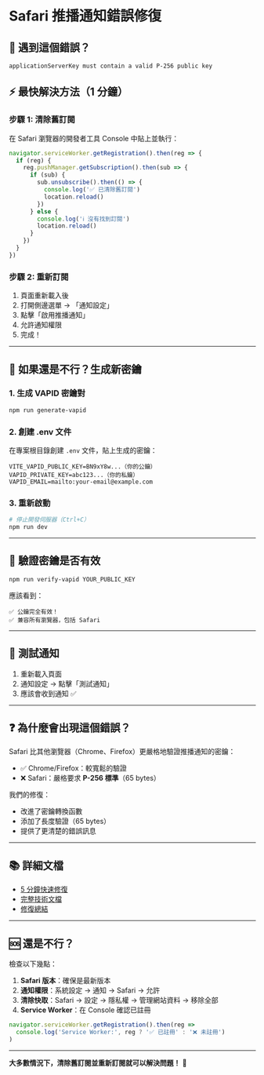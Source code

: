 # Safari 推播通知錯誤修復

## 🚨 遇到這個錯誤？

```
applicationServerKey must contain a valid P-256 public key
```

## ⚡ 最快解決方法（1 分鐘）

### 步驟 1: 清除舊訂閱

在 Safari 瀏覽器的開發者工具 Console 中貼上並執行：

```javascript
navigator.serviceWorker.getRegistration().then(reg => {
  if (reg) {
    reg.pushManager.getSubscription().then(sub => {
      if (sub) {
        sub.unsubscribe().then(() => {
          console.log('✅ 已清除舊訂閱')
          location.reload()
        })
      } else {
        console.log('ℹ️ 沒有找到訂閱')
        location.reload()
      }
    })
  }
})
```

### 步驟 2: 重新訂閱

1. 頁面重新載入後
2. 打開側邊選單 → 「通知設定」
3. 點擊「啟用推播通知」
4. 允許通知權限
5. 完成！

---

## 🔧 如果還是不行？生成新密鑰

### 1. 生成 VAPID 密鑰對

```bash
npm run generate-vapid
```

### 2. 創建 .env 文件

在專案根目錄創建 `.env` 文件，貼上生成的密鑰：

```env
VITE_VAPID_PUBLIC_KEY=BN9xY8w...（你的公鑰）
VAPID_PRIVATE_KEY=abc123...（你的私鑰）
VAPID_EMAIL=mailto:your-email@example.com
```

### 3. 重新啟動

```bash
# 停止開發伺服器（Ctrl+C）
npm run dev
```

---

## 🧪 驗證密鑰是否有效

```bash
npm run verify-vapid YOUR_PUBLIC_KEY
```

應該看到：
```
✅ 公鑰完全有效！
✅ 兼容所有瀏覽器，包括 Safari
```

---

## 📱 測試通知

1. 重新載入頁面
2. 通知設定 → 點擊「測試通知」
3. 應該會收到通知 ✅

---

## ❓ 為什麼會出現這個錯誤？

Safari 比其他瀏覽器（Chrome、Firefox）更嚴格地驗證推播通知的密鑰：

- ✅ Chrome/Firefox：較寬鬆的驗證
- ❌ Safari：嚴格要求 **P-256 標準**（65 bytes）

我們的修復：
- 改進了密鑰轉換函數
- 添加了長度驗證（65 bytes）
- 提供了更清楚的錯誤訊息

---

## 📚 詳細文檔

- [5 分鐘快速修復](./SAFARI_NOTIFICATION_QUICK_FIX.md)
- [完整技術文檔](./SAFARI_PUSH_NOTIFICATION_FIX.md)
- [修復總結](./SAFARI_PUSH_FIX_SUMMARY.md)

---

## 🆘 還是不行？

檢查以下幾點：

1. **Safari 版本**：確保是最新版本
2. **通知權限**：系統設定 → 通知 → Safari → 允許
3. **清除快取**：Safari → 設定 → 隱私權 → 管理網站資料 → 移除全部
4. **Service Worker**：在 Console 確認已註冊

```javascript
navigator.serviceWorker.getRegistration().then(reg => 
  console.log('Service Worker:', reg ? '✅ 已註冊' : '❌ 未註冊')
)
```

---

**大多數情況下，清除舊訂閱並重新訂閱就可以解決問題！** 🎉

